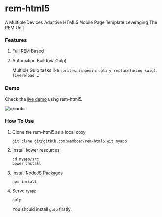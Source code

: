 # rem-html5
A Multiple Devices Adaptive HTML5 Mobile Page Template Leveraging The REM Unit

### Features

1. Full REM Based
2. Automation Build(via Gulp)

    Multiple Gulp tasks like `sprites`, `imagemin`, `uglify`, `replace(using swig)`, `livereload` ...

### Demo

Check the [live demo](http://faso.me/rem-html5) using rem-html5.

![qrcode](http://faso.me/rem-html5/img/qr.png)

### How To Use

1. Clone the rem-html5 as a local copy

    ```
    git clone git@github.com:mamboer/rem-html5.git myapp
    ```

2. Install bower resources

    ```
    cd myapp/src
    bower install
    ```

3. Install NodeJS Packages

    ```
    npm install
    ```

4. Serve `myapp`

    ```
    gulp
    ```

    You should install `gulp` firstly.
